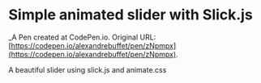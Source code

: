 #  Simple animated slider with Slick.js
 _A Pen created at CodePen.io. Original URL: [https://codepen.io/alexandrebuffet/pen/zNpmpx](https://codepen.io/alexandrebuffet/pen/zNpmpx).

 A beautiful slider using slick.js and animate.css 